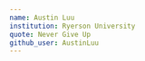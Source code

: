 ```yaml
---
name: Austin Luu
institution: Ryerson University
quote: Never Give Up
github_user: AustinLuu
---
```

